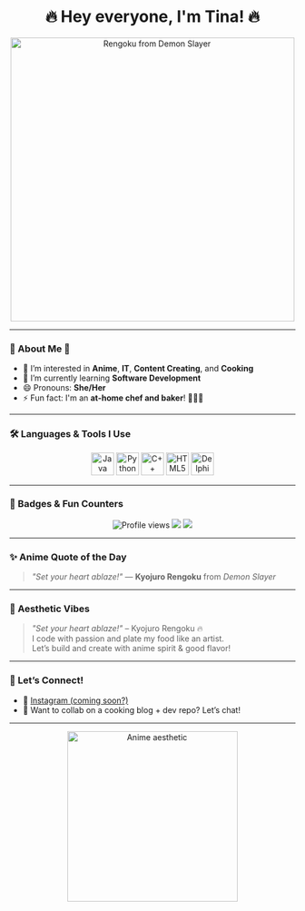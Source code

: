 <h1 align="center">🔥 Hey everyone, I'm Tina! 🔥</h1>

<p align="center">
  <img src="https://media1.giphy.com/media/v1.Y2lkPTc5MGI3NjExbmx6eXA0dXZtYmU0OHV2OGlxaHJsdTIxcHlqdzV2dGl4cDMyNHY5ZiZlcD12MV9pbnRlcm5hbF9naWZfYnlfaWQmY3Q9Zw/tEcIyVc6ukQV2eb86t/giphy.gif" alt="Rengoku from Demon Slayer" width="500"/>
</p>

---

### 🌸 About Me 🌸

- 👀 I’m interested in **Anime**, **IT**, **Content Creating**, and **Cooking**
- 🌱 I’m currently learning **Software Development**
- 😄 Pronouns: **She/Her**
- ⚡ Fun fact: I'm an **at-home chef and baker**! 🍰👩‍🍳

---

### 🛠️ Languages & Tools I Use

<p align="center">
  <img src="https://cdn.jsdelivr.net/gh/devicons/devicon/icons/java/java-original.svg" alt="Java" width="40" height="40"/>
  <img src="https://cdn.jsdelivr.net/gh/devicons/devicon/icons/python/python-original.svg" alt="Python" width="40" height="40"/>
  <img src="https://cdn.jsdelivr.net/gh/devicons/devicon/icons/cplusplus/cplusplus-original.svg" alt="C++" width="40" height="40"/>
  <img src="https://cdn.jsdelivr.net/gh/devicons/devicon/icons/html5/html5-original.svg" alt="HTML5" width="40" height="40"/>
  <img src="./delphi-icon.png" alt="Delphi" width="40" height="40"/>
</p>

---


### 🧿 Badges & Fun Counters

<p align="center">
  <img src="https://komarev.com/ghpvc/?username=Tina2-design&style=flat-square&color=blue" alt="Profile views"/>
  <img src="https://img.shields.io/badge/Anime-lover-%23FF69B4?style=flat-square&logo=funimation&logoColor=white"/>
  <img src="https://img.shields.io/badge/Coding%20&%20Cooking-Fusion%20Style-orange?style=flat-square"/>
</p>

---

### ✨ Anime Quote of the Day

<!-- QUOTE_START -->
> *"Set your heart ablaze!"* — **Kyojuro Rengoku** from *Demon Slayer*
<!-- QUOTE_END -->

---

### 🍱 Aesthetic Vibes

> *"Set your heart ablaze!"* – Kyojuro Rengoku 🔥  
> I code with passion and plate my food like an artist.  
> Let’s build and create with anime spirit & good flavor!

---

### 🔗 Let’s Connect!

- 📸 [Instagram (coming soon?)](https://instagram.com/marshm3llow2)
- 🧁 Want to collab on a cooking blog + dev repo? Let’s chat!

---

<p align="center">
  <img src="https://anime-chan.me/uploads/posts/2021-04/1617585835_anime-chan.jpg" alt="Anime aesthetic" width="300"/>
</p>
